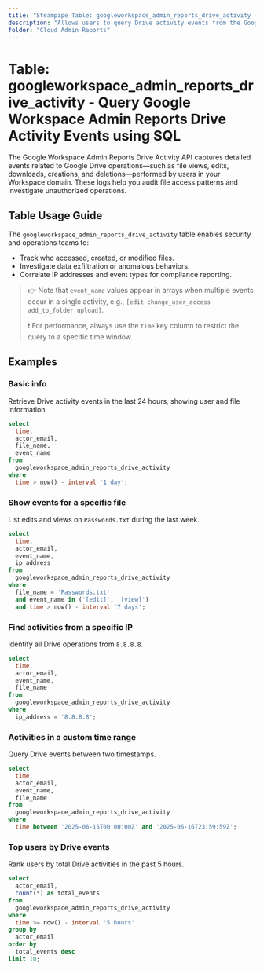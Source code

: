 ```yaml
---
title: "Steampipe Table: googleworkspace_admin_reports_drive_activity - Query Google Workspace Admin Reports Drive Activity Events using SQL"
description: "Allows users to query Drive activity events from the Google Workspace Admin Reports API, providing insights into file operations and user interactions on Google Drive."
folder: "Cloud Admin Reports"
---
```


# Table: googleworkspace_admin_reports_drive_activity - Query Google Workspace Admin Reports Drive Activity Events using SQL

The Google Workspace Admin Reports Drive Activity API captures detailed events related to Google Drive operations—such as file views, edits, downloads, creations, and deletions—performed by users in your Workspace domain. These logs help you audit file access patterns and investigate unauthorized operations.

## Table Usage Guide

The `googleworkspace_admin_reports_drive_activity` table enables security and operations teams to:

* Track who accessed, created, or modified files.
* Investigate data exfiltration or anomalous behaviors.
* Correlate IP addresses and event types for compliance reporting.

> :point_right: Note that `event_name` values appear in arrays when multiple events occur in a single activity, e.g., `[edit change_user_access add_to_folder upload]`.
>
> :exclamation: For performance, always use the `time` key column to restrict the query to a specific time window.

## Examples

### Basic info

Retrieve Drive activity events in the last 24 hours, showing user and file information.

```sql
select
  time,
  actor_email,
  file_name,
  event_name
from
  googleworkspace_admin_reports_drive_activity
where
  time > now() - interval '1 day';
```

### Show events for a specific file

List edits and views on `Passwords.txt` during the last week.

```sql
select
  time,
  actor_email,
  event_name,
  ip_address
from
  googleworkspace_admin_reports_drive_activity
where
  file_name = 'Passwords.txt'
  and event_name in ('[edit]', '[view]')
  and time > now() - interval '7 days';
```

### Find activities from a specific IP

Identify all Drive operations from `8.8.8.8`.

```sql
select
  time,
  actor_email,
  event_name,
  file_name
from
  googleworkspace_admin_reports_drive_activity
where
  ip_address = '8.8.8.8';
```

### Activities in a custom time range

Query Drive events between two timestamps.

```sql
select
  time,
  actor_email,
  event_name,
  file_name
from
  googleworkspace_admin_reports_drive_activity
where
  time between '2025-06-15T00:00:00Z' and '2025-06-16T23:59:59Z';
```

### Top users by Drive events

Rank users by total Drive activities in the past 5 hours.

```sql
select
  actor_email,
  count(*) as total_events
from
  googleworkspace_admin_reports_drive_activity
where
  time >= now() - interval '5 hours'
group by
  actor_email
order by
  total_events desc
limit 10;
```
